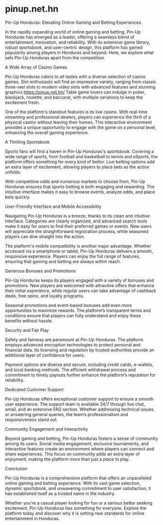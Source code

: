 # pinup.net.hn
Pin-Up Honduras: Elevating Online Gaming and Betting Experiences

In the rapidly expanding world of online gaming and betting, Pin-Up Honduras has emerged as a leader, offering a seamless blend of entertainment, innovation, and reliability. With its extensive game library, robust sportsbook, and user-centric design, this platform has gained popularity among players in Honduras and beyond. Here, we explore what sets Pin-Up Honduras apart from the competition.

A Wide Array of Casino Games

Pin-Up Honduras caters to all tastes with a diverse selection of casino games. Slot enthusiasts will find an impressive variety, ranging from classic three-reel slots to modern video slots with advanced features and stunning graphics https://pinup.net.hn/ Table game lovers can indulge in poker, blackjack, roulette, and baccarat, with multiple variations to keep the excitement fresh.

One of the platform's standout features is its live casino. With real-time streaming and professional dealers, players can experience the thrill of a physical casino without leaving their homes. This interactive environment provides a unique opportunity to engage with the game on a personal level, enhancing the overall gaming experience.

A Thrilling Sportsbook

Sports fans will find a haven in Pin-Up Honduras's sportsbook. Covering a wide range of sports, from football and basketball to tennis and eSports, the platform offers something for every kind of bettor. Live betting options add an extra layer of excitement, allowing players to place bets as the action unfolds.

With competitive odds and numerous markets to choose from, Pin-Up Honduras ensures that sports betting is both engaging and rewarding. The intuitive interface makes it easy to browse events, analyze odds, and place bets quickly.

User-Friendly Interface and Mobile Accessibility

Navigating Pin-Up Honduras is a breeze, thanks to its clean and intuitive interface. Categories are clearly organized, and advanced search tools make it easy for users to find their preferred games or events. New users will appreciate the straightforward registration process, while seasoned players can dive straight into the action.

The platform's mobile compatibility is another major advantage. Whether accessed via a smartphone or tablet, Pin-Up Honduras delivers a smooth, responsive experience. Players can enjoy the full range of features, ensuring that gaming and betting are always within reach.

Generous Bonuses and Promotions

Pin-Up Honduras keeps its players engaged with a variety of bonuses and promotions. New players are welcomed with attractive offers that enhance their initial experience, while regular users can take advantage of cashback deals, free spins, and loyalty programs.

Seasonal promotions and event-based bonuses add even more opportunities to maximize rewards. The platform’s transparent terms and conditions ensure that players can fully understand and enjoy these benefits without hassle.

Security and Fair Play

Safety and fairness are paramount at Pin-Up Honduras. The platform employs advanced encryption technologies to protect personal and financial data. Its licensing and regulation by trusted authorities provide an additional layer of confidence for users.

Payment options are diverse and secure, including credit cards, e-wallets, and local banking methods. The efficient withdrawal process and commitment to timely payouts further enhance the platform’s reputation for reliability.

Dedicated Customer Support

Pin-Up Honduras offers exceptional customer support to ensure a smooth user experience. The support team is available 24/7 through live chat, email, and an extensive FAQ section. Whether addressing technical issues or answering general queries, the team’s professionalism and responsiveness stand out.

Community Engagement and Interactivity

Beyond gaming and betting, Pin-Up Honduras fosters a sense of community among its users. Social media engagement, exclusive tournaments, and interactive features create an environment where players can connect and share experiences. This focus on community adds an extra layer of enjoyment, making the platform more than just a place to play.

Conclusion

Pin-Up Honduras is a comprehensive platform that offers an unparalleled online gaming and betting experience. With its vast game selection, dynamic sportsbook, and unwavering commitment to user satisfaction, it has established itself as a trusted name in the industry.

Whether you’re a casual player looking for fun or a serious bettor seeking excitement, Pin-Up Honduras has something for everyone. Explore the platform today and discover why it is setting new standards for online entertainment in Honduras.
